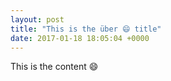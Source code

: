 ```yaml
---
layout: post
title: "This is the über 😄 title"
date: 2017-01-18 18:05:04 +0000
---
```


This is the content 😄